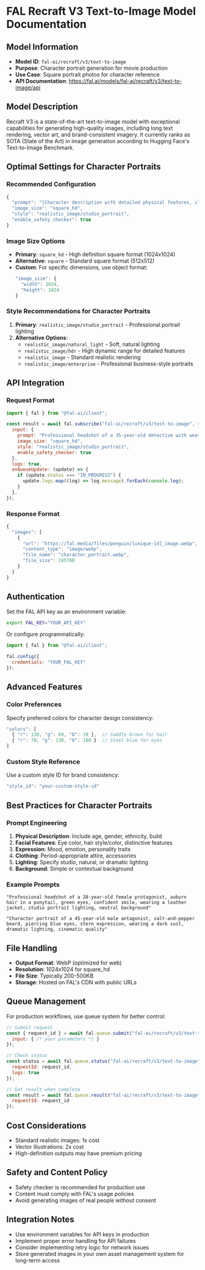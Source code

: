 # FAL Recraft V3 Text-to-Image Model Documentation

## Model Information
- **Model ID**: `fal-ai/recraft/v3/text-to-image`
- **Purpose**: Character portrait generation for movie production
- **Use Case**: Square portrait photos for character reference
- **API Documentation**: https://fal.ai/models/fal-ai/recraft/v3/text-to-image/api

## Model Description
Recraft V3 is a state-of-the-art text-to-image model with exceptional capabilities for generating high-quality images, including long text rendering, vector art, and brand-consistent imagery. It currently ranks as SOTA (State of the Art) in image generation according to Hugging Face's Text-to-Image Benchmark.

## Optimal Settings for Character Portraits

### Recommended Configuration
```javascript
{
  "prompt": "[Character description with detailed physical features, clothing, expression, and setting]",
  "image_size": "square_hd",
  "style": "realistic_image/studio_portrait",
  "enable_safety_checker": true
}
```

### Image Size Options
- **Primary**: `square_hd` - High definition square format (1024x1024)
- **Alternative**: `square` - Standard square format (512x512)
- **Custom**: For specific dimensions, use object format:
  ```javascript
  "image_size": {
    "width": 1024,
    "height": 1024
  }
  ```

### Style Recommendations for Character Portraits
1. **Primary**: `realistic_image/studio_portrait` - Professional portrait lighting
2. **Alternative Options**:
   - `realistic_image/natural_light` - Soft, natural lighting
   - `realistic_image/hdr` - High dynamic range for detailed features
   - `realistic_image` - Standard realistic rendering
   - `realistic_image/enterprise` - Professional business-style portraits

## API Integration

### Request Format
```javascript
import { fal } from "@fal-ai/client";

const result = await fal.subscribe("fal-ai/recraft/v3/text-to-image", {
  input: {
    prompt: "Professional headshot of a 35-year-old detective with weathered features, wearing a dark coat, serious expression, studio lighting",
    image_size: "square_hd",
    style: "realistic_image/studio_portrait",
    enable_safety_checker: true
  },
  logs: true,
  onQueueUpdate: (update) => {
    if (update.status === "IN_PROGRESS") {
      update.logs.map((log) => log.message).forEach(console.log);
    }
  },
});
```

### Response Format
```javascript
{
  "images": [
    {
      "url": "https://fal.media/files/penguin/[unique-id]_image.webp",
      "content_type": "image/webp",
      "file_name": "character_portrait.webp",
      "file_size": 245760
    }
  ]
}
```

## Authentication
Set the FAL API key as an environment variable:
```bash
export FAL_KEY="YOUR_API_KEY"
```

Or configure programmatically:
```javascript
import { fal } from "@fal-ai/client";

fal.config({
  credentials: "YOUR_FAL_KEY"
});
```

## Advanced Features

### Color Preferences
Specify preferred colors for character design consistency:
```javascript
"colors": [
  { "r": 139, "g": 69, "b": 19 },  // Saddle brown for hair
  { "r": 70, "g": 130, "b": 180 }  // Steel blue for eyes
]
```

### Custom Style Reference
Use a custom style ID for brand consistency:
```javascript
"style_id": "your-custom-style-id"
```

## Best Practices for Character Portraits

### Prompt Engineering
1. **Physical Description**: Include age, gender, ethnicity, build
2. **Facial Features**: Eye color, hair style/color, distinctive features
3. **Expression**: Mood, emotion, personality traits
4. **Clothing**: Period-appropriate attire, accessories
5. **Lighting**: Specify studio, natural, or dramatic lighting
6. **Background**: Simple or contextual background

### Example Prompts
```
"Professional headshot of a 28-year-old female protagonist, auburn hair in a ponytail, green eyes, confident smile, wearing a leather jacket, studio portrait lighting, neutral background"

"Character portrait of a 45-year-old male antagonist, salt-and-pepper beard, piercing blue eyes, stern expression, wearing a dark suit, dramatic lighting, cinematic quality"
```

## File Handling
- **Output Format**: WebP (optimized for web)
- **Resolution**: 1024x1024 for square_hd
- **File Size**: Typically 200-500KB
- **Storage**: Hosted on FAL's CDN with public URLs

## Queue Management
For production workflows, use queue system for better control:
```javascript
// Submit request
const { request_id } = await fal.queue.submit("fal-ai/recraft/v3/text-to-image", {
  input: { /* your parameters */ }
});

// Check status
const status = await fal.queue.status("fal-ai/recraft/v3/text-to-image", {
  requestId: request_id,
  logs: true
});

// Get result when complete
const result = await fal.queue.result("fal-ai/recraft/v3/text-to-image", {
  requestId: request_id
});
```

## Cost Considerations
- Standard realistic images: 1x cost
- Vector illustrations: 2x cost
- High-definition outputs may have premium pricing

## Safety and Content Policy
- Safety checker is recommended for production use
- Content must comply with FAL's usage policies
- Avoid generating images of real people without consent

## Integration Notes
- Use environment variables for API keys in production
- Implement proper error handling for API failures
- Consider implementing retry logic for network issues
- Store generated images in your own asset management system for long-term access
